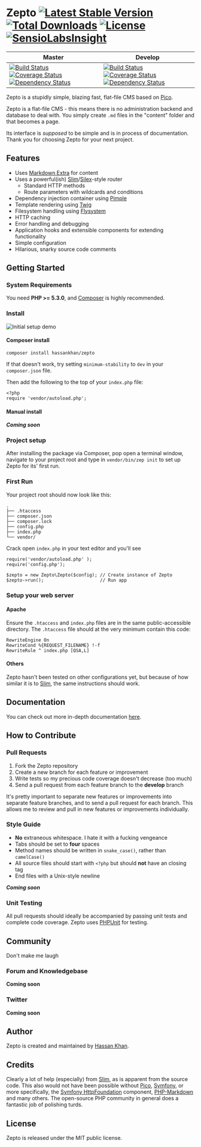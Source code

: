 # Zepto [![Latest Stable Version](https://poser.pugx.org/hassankhan/zepto/v/stable.png)](https://packagist.org/packages/hassankhan/zepto) [![Total Downloads](https://poser.pugx.org/hassankhan/zepto/downloads.png)](https://packagist.org/packages/hassankhan/zepto) [![License](https://poser.pugx.org/hassankhan/zepto/license.png)](https://packagist.org/packages/hassankhan/zepto) [![SensioLabsInsight](https://insight.sensiolabs.com/projects/0c830909-0499-4833-b71e-c3d659ae17fc/mini.png)](https://insight.sensiolabs.com/projects/0c830909-0499-4833-b71e-c3d659ae17fc)

|Master|Develop|
|---|---|
|[![Build Status](https://travis-ci.org/hassankhan/Zepto.png?branch=master)](https://travis-ci.org/hassankhan/Zepto) [![Coverage Status](https://coveralls.io/repos/hassankhan/Zepto/badge.png?branch=master)](https://coveralls.io/r/hassankhan/Zepto?branch=master) [![Dependency Status](https://www.versioneye.com/user/projects/53091b25ec137506ae000016/badge.png)](https://www.versioneye.com/php/hassankhan:zepto/0.6.1)|[![Build Status](https://travis-ci.org/hassankhan/Zepto.png?branch=develop)](https://travis-ci.org/hassankhan/Zepto) [![Coverage Status](https://coveralls.io/repos/hassankhan/Zepto/badge.png?branch=develop)](https://coveralls.io/r/hassankhan/Zepto?branch=develop) [![Dependency Status](https://www.versioneye.com/user/projects/53091b29ec13758aee000040/badge.png)](https://www.versioneye.com/php/hassankhan:zepto/dev-develop)|

Zepto is a stupidly simple, blazing fast, flat-file CMS based on [Pico](http://pico.dev7studios.com).

Zepto is a flat-file CMS - this means there is no administration backend and database to deal with. You simply create ``.md`` files in the "content" folder and that becomes a page.

Its interface is _supposed_ to be simple and is in process of documentation. Thank you for choosing Zepto for your next project.

## Features

* Uses [Markdown Extra](http://michelf.ca/projects/php-markdown/extra/) for content
* Uses a powerful(ish) [Slim](http://slimframework.com/)/[Silex](http://silex.sensiolabs.org/)-style router
    * Standard HTTP methods
    * Route parameters with wildcards and conditions
* Dependency injection container using [Pimple](http://pimple.sensiolabs.org/)
* Template rendering using [Twig](http://twig.sensiolabs.org/)
* Filesystem handling using [Flysystem](http://flysystem.thephpleague.com/)
* HTTP caching
* Error handling and debugging
* Application hooks and extensible components for extending functionality
* Simple configuration
* Hilarious, snarky source code comments

## Getting Started

### System Requirements

You need **PHP >= 5.3.0**, and [Composer](https://getcomposer.org/) is highly recommended.

### Install

![Initial setup demo](https://github.com/hassankhan/Zepto/wiki/img/zepto-setup.gif)

#### Composer install
    composer install hassankhan/zepto

If that doesn't work, try setting ``minimum-stability`` to ``dev`` in your ``composer.json`` file.

Then add the following to the top of your ``index.php`` file:

    <?php
    require 'vendor/autoload.php';

#### Manual install

***Coming soon***

### Project setup

After installing the package via Composer, pop open a terminal window, navigate to your project root and type in ``vendor/bin/zep init`` to set up Zepto for its' first run.


### First Run

Your project root should now look like this:

    .
    ├── .htaccess
    ├── composer.json
    ├── composer.lock
    ├── config.php
    ├── index.php
    └── vendor/

Crack open ``index.php`` in your text editor and you'll see

    require('vendor/autoload.php' );
    require('config.php');

    $zepto = new Zepto\Zepto($config); // Create instance of Zepto
    $zepto->run();                     // Run app

### Setup your web server

#### Apache

Ensure the `.htaccess` and `index.php` files are in the same public-accessible directory. The `.htaccess` file should at the very minimum contain this code:

    RewriteEngine On
    RewriteCond %{REQUEST_FILENAME} !-f
    RewriteRule ^ index.php [QSA,L]

#### Others

Zepto hasn't been tested on other configurations yet, but because of how similar it is to [Slim](http://slimframework.com/), the same instructions should work.

## Documentation

You can check out more in-depth documentation [here](https://github.com/hassankhan/Zepto/wiki/Documentation).

## How to Contribute

### Pull Requests

1. Fork the Zepto repository
2. Create a new branch for each feature or improvement
3. Write tests so my precious code coverage doesn't decrease (too much)
3. Send a pull request from each feature branch to the **develop** branch

It's pretty important to separate new features or improvements into separate feature branches, and to send a pull request for each branch. This allows me to review and pull in new features or improvements individually.

### Style Guide

* **No** extraneous whitespace. I hate it with a fucking vengeance
* Tabs should be set to **four** spaces
* Method names should be written in ``snake_case()``, rather than ``camelCase()``
* All source files should start with ``<?php`` but should **not** have an closing tag
* End files with a Unix-style newline

***Coming soon***

### Unit Testing

All pull requests should ideally be accompanied by passing unit tests and complete code coverage. Zepto uses [PHPUnit](https://github.com/sebastianbergmann/phpunit/) for testing.

## Community

Don't make me laugh

### Forum and Knowledgebase

**Coming soon**

### Twitter

**Coming soon**

## Author

Zepto is created and maintained by [Hassan Khan](http://hassankhan.me).

## Credits

Clearly a lot of help (especially) from [Slim](http://slimframework.com/), as is apparent from the source code. This also would not have been possible without [Pico](http://pico.dev7studios.com/), [Symfony](http://symfony.com/), or more specifically, the [Symfony HttpFoundation](http://symfony.com/doc/current/components/http_foundation/introduction.html) component, [PHP-Markdown](http://michelf.ca/projects/php-markdown/) and many others. The open-source PHP community in general does a fantastic job of polishing turds.

## License

Zepto is released under the MIT public license.
